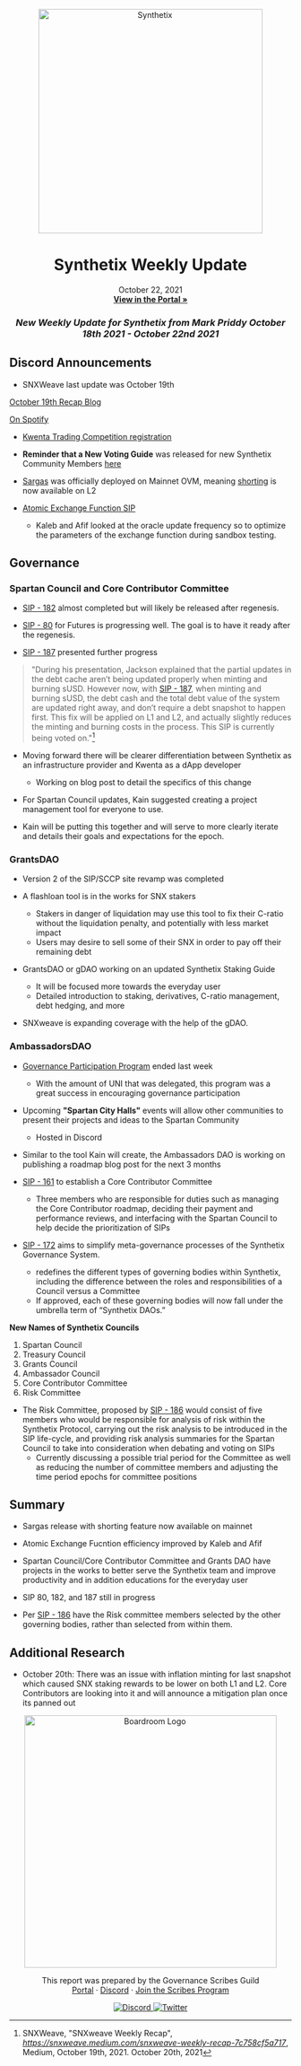 
<p align="center">
  <a href="http://app.boardroom.info/BanklessDAO">
    <img src="https://miro.medium.com/max/1400/1*V3K-Uu2va_r9p7O2p_FzMw.png" alt="Synthetix" width="400" />
  </a>
  <h1 align="center">Synthetix Weekly Update</h1>
  <p align="center">
    October 22, 2021
  <br />
  <a href="http://app.boardroom.info/BanklessDAO"><strong>View in the Portal »</strong></a>
  <br />
  </p>
</p>

### <p align="center"> *New Weekly Update for Synthetix from Mark Priddy October 18th 2021 - October 22nd 2021*

## Discord Announcements

- SNXWeave last update was October 19th
	
[October 19th Recap Blog](https://snxweave.medium.com/snxweave-weekly-recap-7c758cf5a717)

[On Spotify](https://open.spotify.com/show/5RkXS9nwyfkwQsnt7svavX)

- [Kwenta Trading Competition registration](https://futures.kwenta.io/)

- **Reminder that a New Voting Guide** was released for new Synthetix Community Members [here](https://medium.com/@akng105/a-guide-to-synthetix-voting-for-new-community-members-fa57d929b2ce)

- [Sargas](https://blog.synthetix.io/the-sargas-release/) was officially deployed on Mainnet OVM, meaning [shorting](https://sips.synthetix.io/sips/sip-135/) is now available on L2

- [Atomic Exchange Function SIP](https://sips.synthetix.io/sips/sip-120/)
  - Kaleb and Afif looked at the oracle update frequency so to optimize the parameters of the exchange function during sandbox testing.

## Governance

### Spartan Council and Core Contributor Committee

- [SIP - 182](https://sips.synthetix.io/sips/sip-182/) almost completed but will likely be released after regenesis.

- [SIP - 80](https://sips.synthetix.io/sips/sip-80/) for Futures is progressing well. The goal is to have it ready after the regenesis.	

- [SIP - 187](https://sips.synthetix.io/sips/sip-187/) presented further progress
> "During his presentation, Jackson explained that the partial updates in the debt cache aren’t being updated properly when minting and burning sUSD. However now, with [SIP - 187](https://sips.synthetix.io/sips/sip-187/), when minting and burning sUSD, the debt cash and the total debt value of the system are updated right away, and don’t require a debt snapshot to happen first. This fix will be applied on L1 and L2, and actually slightly reduces the minting and burning costs in the process. This SIP is currently being voted on."[^1]
	
- Moving forward there will be clearer differentiation between Synthetix as an infrastructure provider and Kwenta as a dApp developer
  - Working on blog post to detail the specifics of this change 
	
- For Spartan Council updates, Kain suggested creating a project management tool for everyone to use.
- Kain will be putting this together and will serve to more clearly iterate and details their goals and expectations for the epoch.

### GrantsDAO

- Version 2 of the SIP/SCCP site revamp was completed	
	
- A flashloan tool is in the works for SNX stakers
  - Stakers in danger of liquidation may use this tool to fix their C-ratio without the liquidation penalty, and potentially with less market impact
  - Users may desire to sell some of their SNX in order to pay off their remaining debt
	
- GrantsDAO or gDAO working on an updated Synthetix Staking Guide
  - It will be focused more towards the everyday user
  - Detailed introduction to staking, derivatives, C-ratio management, debt hedging, and more
	
- SNXweave is expanding coverage with the help of the gDAO.
	
### AmbassadorsDAO
	
- [Governance Participation Program](https://synthetixembassy.io/blog/613eb094be6aa4003ec2b7b3) ended last week
  - With the amount of UNI that was delegated, this program was a great success in encouraging governance participation

- Upcoming **"Spartan City Halls"** events will allow other communities to present their projects and ideas to the Spartan Community
  - Hosted in Discord
	
- Similar to the tool Kain will create, the Ambassadors DAO is working on publishing a roadmap blog post for the next 3 months
	
- [SIP - 161](https://sips.synthetix.io/sips/sip-161/) to establish a Core Contributor Committee
  - Three members who are responsible for duties such as managing the Core Contributor roadmap, deciding their payment and performance reviews, and interfacing with the Spartan Council to help decide the prioritization of SIPs
	
- [SIP - 172](https://sips.synthetix.io/sips/sip-172/) aims to simplify meta-governance processes of the Synthetix Governance System.
  - redefines the different types of governing bodies within Synthetix, including the difference between the roles and responsibilities of a Council versus a Committee
  - If approved, each of these governing bodies will now fall under the umbrella term of “Synthetix DAOs.” 
	
**New Names of Synthetix Councils**
	
1. Spartan Council
2. Treasury Council
3. Grants Council
4. Ambassador Council
5. Core Contributor Committee
6. Risk Committee
	

- The Risk Committee, proposed by [SIP - 186](https://sips.synthetix.io/sips/sip-186/) would consist of five members who would be responsible for analysis of risk within the Synthetix Protocol, carrying out the risk analysis to be introduced in the SIP life-cycle, and providing risk analysis summaries for the Spartan Council to take into consideration when debating and voting on SIPs
  - Currently discussing a possible trial period for the Committee as well as reducing the number of committee members and adjusting the time period epochs for committee positions 

## Summary
	
- Sargas release with shorting feature now available on mainnet	

- Atomic Exchange Fucntion efficiency improved by Kaleb and Afif
	
- Spartan Council/Core Contributor Committee and Grants DAO have projects in the works to better serve the Synthetix team and improve productivity and in addition educations for the everyday user

- SIP 80, 182, and 187 still in progress	
	
- Per [SIP - 186](https://sips.synthetix.io/sips/sip-186/) have the Risk committee members selected by the other governing bodies, rather than selected from within them.


	
[^1]: SNXWeave, "SNXweave Weekly Recap", *https://snxweave.medium.com/snxweave-weekly-recap-7c758cf5a717*, Medium, October 19th, 2021. October 20th, 2021
	



## Additional Research

- October 20th: There was an issue with inflation minting for last snapshot which caused SNX staking rewards to be lower on both L1 and L2. Core Contributors are looking into it and will announce a mitigation plan once its panned out




<p align="center">
  <a href="http://app.boardroom.info/">
    <img src="https://i.ibb.co/PFcchnQ/boardroom.png" alt="Boardroom Logo" width="450" />
  </a>
</p>

<p align="center">
	This report was prepared by the Governance Scribes Guild
  <br />
  <a href="http://boardroom.info/">Portal</a>
  ·
  <a href="https://discord.com/invite/tgrTFg9">Discord</a>
  ·
  <a href="https://boardroom.mirror.xyz/JHrN8nVy_J4C7Xzj37zoyPANg0ZnNszhWy9YOZHC0lM">Join the Scribes Program</a>
</p>

<p align="center">
  <a href="https://discord.gg/CEZ8WfuK8s">
    <img src="https://img.shields.io/badge/Discord-Join-7289da?style=for-the-badge&logo=discord&logoColor=white" alt="Discord" />
  </a>
  <a href="https://twitter.com/boardroom_info">
    <img src="https://img.shields.io/badge/Twitter-Follow-1da1f2?style=for-the-badge&logo=twitter&logoColor=white" alt="Twitter" />
  </a>
</p>






